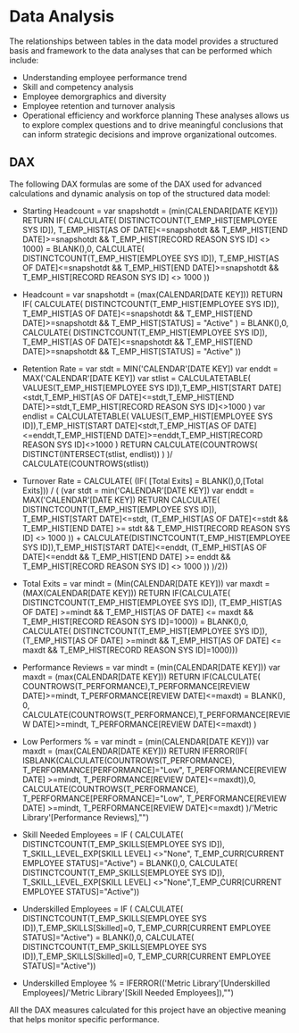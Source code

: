 # Data Analysis

The relationships between tables in the data model provides a structured basis and framework to the data analyses that can be performed which include:

- Understanding employee performance trend
- Skill and competency analysis
- Employee demorgraphics and diversity
- Employee retention and turnover analysis
- Operational efficiency and workforce planning
These analyses allows us to explore complex questions and to drive meaningful conclusions that can inform strategic decisions and improve organizational outcomes.

## DAX
The following DAX formulas are some of the DAX used for advanced calculations and dynamic analysis on top of the structured data model:

- Starting Headcount = 
var snapshotdt = (min(CALENDAR[DATE KEY]))
RETURN 
IF(
CALCULATE(
DISTINCTCOUNT(T_EMP_HIST[EMPLOYEE SYS ID]),
T_EMP_HIST[AS OF DATE]<=snapshotdt && T_EMP_HIST[END DATE]>=snapshotdt &&  T_EMP_HIST[RECORD REASON SYS ID] <> 1000) = BLANK(),0,
CALCULATE(
DISTINCTCOUNT(T_EMP_HIST[EMPLOYEE SYS ID]),
T_EMP_HIST[AS OF DATE]<=snapshotdt && T_EMP_HIST[END DATE]>=snapshotdt && T_EMP_HIST[RECORD REASON SYS ID] <> 1000 ))

- Headcount = 
var snapshotdt = (max(CALENDAR[DATE KEY]))
RETURN 
IF(
CALCULATE(
DISTINCTCOUNT(T_EMP_HIST[EMPLOYEE SYS ID]),
T_EMP_HIST[AS OF DATE]<=snapshotdt && T_EMP_HIST[END DATE]>=snapshotdt &&  T_EMP_HIST[STATUS] = "Active" ) = BLANK(),0,
CALCULATE(
DISTINCTCOUNT(T_EMP_HIST[EMPLOYEE SYS ID]),
T_EMP_HIST[AS OF DATE]<=snapshotdt && T_EMP_HIST[END DATE]>=snapshotdt &&  T_EMP_HIST[STATUS] = "Active" ))

- Retention Rate = 
var stdt = MIN('CALENDAR'[DATE KEY])
var enddt = MAX('CALENDAR'[DATE KEY])
var stlist = CALCULATETABLE( VALUES(T_EMP_HIST[EMPLOYEE SYS ID]),T_EMP_HIST[START DATE]<stdt,T_EMP_HIST[AS OF DATE]<=stdt,T_EMP_HIST[END DATE]>=stdt,T_EMP_HIST[RECORD REASON SYS ID]<>1000 )
var endlist = CALCULATETABLE( VALUES(T_EMP_HIST[EMPLOYEE SYS ID]),T_EMP_HIST[START DATE]<stdt,T_EMP_HIST[AS OF DATE]<=enddt,T_EMP_HIST[END DATE]>=enddt,T_EMP_HIST[RECORD REASON SYS ID]<>1000 )
RETURN 
CALCULATE(COUNTROWS(
DISTINCT(INTERSECT(stlist, endlist)) )
)/ CALCULATE(COUNTROWS(stlist))

- Turnover Rate = 
CALCULATE(
(IF( [Total Exits] = BLANK(),0,[Total Exits]))
/
(
(var stdt = min('CALENDAR'[DATE KEY])
var enddt = MAX('CALENDAR'[DATE KEY]) 
RETURN 
CALCULATE(
DISTINCTCOUNT(T_EMP_HIST[EMPLOYEE SYS ID]),
T_EMP_HIST[START DATE]<=stdt,
(T_EMP_HIST[AS OF DATE]<=stdt && T_EMP_HIST[END DATE] >= stdt  && T_EMP_HIST[RECORD REASON SYS ID] <> 1000 )) + CALCULATE(DISTINCTCOUNT(T_EMP_HIST[EMPLOYEE SYS ID]),T_EMP_HIST[START DATE]<=enddt,
(T_EMP_HIST[AS OF DATE]<=enddt && T_EMP_HIST[END DATE] >= enddt  && T_EMP_HIST[RECORD REASON SYS ID] <> 1000 )) )/2))

- Total Exits = 
var mindt = (Min(CALENDAR[DATE KEY]))
var maxdt = (MAX(CALENDAR[DATE KEY]))
RETURN 
IF(CALCULATE(
DISTINCTCOUNT(T_EMP_HIST[EMPLOYEE SYS ID]), 
(T_EMP_HIST[AS OF DATE] >=mindt && T_EMP_HIST[AS OF DATE] <= maxdt && T_EMP_HIST[RECORD REASON SYS ID]=1000)) = BLANK(),0,
CALCULATE(
DISTINCTCOUNT(T_EMP_HIST[EMPLOYEE SYS ID]), 
(T_EMP_HIST[AS OF DATE] >=mindt && T_EMP_HIST[AS OF DATE] <= maxdt && T_EMP_HIST[RECORD REASON SYS ID]=1000)))

- Performance Reviews = 
var mindt = (min(CALENDAR[DATE KEY]))
var maxdt = (max(CALENDAR[DATE KEY]))
RETURN
IF(CALCULATE(
    COUNTROWS(T_PERFORMANCE),T_PERFORMANCE[REVIEW DATE]>=mindt, T_PERFORMANCE[REVIEW DATE]<=maxdt) = BLANK(),
    0,
   CALCULATE(COUNTROWS(T_PERFORMANCE),T_PERFORMANCE[REVIEW DATE]>=mindt, T_PERFORMANCE[REVIEW DATE]<=maxdt)
    )

- Low Performers % = 
var mindt = (min(CALENDAR[DATE KEY]))
var maxdt = (max(CALENDAR[DATE KEY]))
RETURN IFERROR(IF(
ISBLANK(CALCULATE(COUNTROWS(T_PERFORMANCE), T_PERFORMANCE[PERFORMANCE]="Low", T_PERFORMANCE[REVIEW DATE] >=mindt, T_PERFORMANCE[REVIEW DATE]<=maxdt)),0,
CALCULATE(COUNTROWS(T_PERFORMANCE), T_PERFORMANCE[PERFORMANCE]="Low", T_PERFORMANCE[REVIEW DATE] >=mindt, T_PERFORMANCE[REVIEW DATE]<=maxdt)
)/'Metric Library'[Performance Reviews],"")

- Skill Needed Employees = 
IF ( CALCULATE( DISTINCTCOUNT(T_EMP_SKILLS[EMPLOYEE SYS ID]), T_SKILL_LEVEL_EXP[SKILL LEVEL] <>"None", T_EMP_CURR[CURRENT EMPLOYEE STATUS]="Active") = BLANK(),0,
CALCULATE( DISTINCTCOUNT(T_EMP_SKILLS[EMPLOYEE SYS ID]),  T_SKILL_LEVEL_EXP[SKILL LEVEL] <>"None",T_EMP_CURR[CURRENT EMPLOYEE STATUS]="Active"))

- Underskilled Employees = 
IF ( CALCULATE( DISTINCTCOUNT(T_EMP_SKILLS[EMPLOYEE SYS ID]),T_EMP_SKILLS[Skilled]=0, T_EMP_CURR[CURRENT EMPLOYEE STATUS]="Active") = BLANK(),0,
CALCULATE( DISTINCTCOUNT(T_EMP_SKILLS[EMPLOYEE SYS ID]),T_EMP_SKILLS[Skilled]=0, T_EMP_CURR[CURRENT EMPLOYEE STATUS]="Active"))

- Underskilled Employee % = IFERROR(('Metric Library'[Underskilled Employees]/'Metric Library'[Skill Needed Employees]),"")

All the DAX measures calculated for this project have an objective meaning that helps monitor specific performance.
